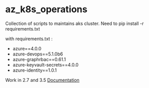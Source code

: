 az_k8s_operations
==================

Collection of scripts to maintains aks cluster.
Need to pip install -r requirements.txt

with requirements.txt :
- azure==4.0.0 
- azure-devops==5.1.0b6
- azure-graphrbac==0.61.1
- azure-keyvault-secrets==4.0.0
- azure-identity==1.0.1

Work in 2.7 and 3.5
[Documentation](https://aksterraformstate.z6.web.core.windows.net/az_k8s_operations/index.html)
